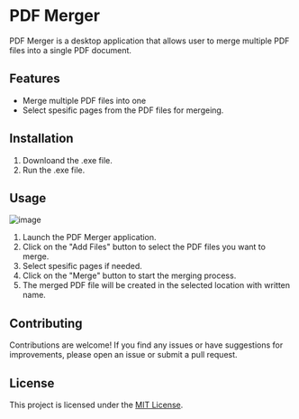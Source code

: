 # PDF Merger

PDF Merger is a desktop application that allows user to merge multiple PDF files into a single PDF document.

## Features

- Merge multiple PDF files into one
- Select spesific pages from the PDF files for mergeing.

## Installation

1. Downloand the .exe file.
2. Run the .exe file.

## Usage
![image](https://github.com/goktuggokcenO/PDF-Merger/assets/102878455/b607ef13-1cbb-4e87-b9e3-881175c1f26b)

1. Launch the PDF Merger application.
2. Click on the "Add Files" button to select the PDF files you want to merge.
3. Select spesific pages if needed.
5. Click on the "Merge" button to start the merging process.
6. The merged PDF file will be created in the selected location with written name.

## Contributing

Contributions are welcome! If you find any issues or have suggestions for improvements, please open an issue or submit a pull request.

## License

This project is licensed under the [MIT License](LICENSE).
